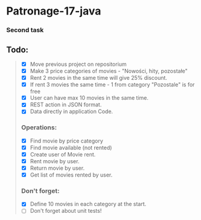 # Patronage-17-java
### Second task

## Todo:
>- [x] Move previous project on repositorium
>- [x] Make 3 price categories of movies - "Nowości, hity, pozostałe"
>- [x] Rent 2 movies in the same time will give 25% discount.
>- [x] If rent 3 movies the same time - 1 from category "Pozostale" is for free
>- [x] User can have max 10 movies in the same time.
>- [x] REST action in JSON format.
>- [x] Data directly in application Code.
>
>### Operations:
>
>- [x] Find movie by price category
>- [x] Find movie available (not rented)
>- [x] Create user of Movie rent.
>- [x] Rent movie by user.
>- [x] Return movie by user.
>- [x] Get list of movies rented by user.
>
>### Don't forget:
>- [x] Define 10 movies in each category at the start.
>- [ ] Don't forget about unit tests!
